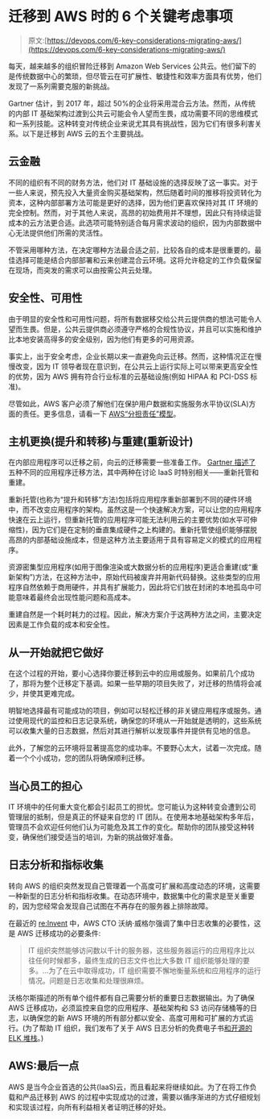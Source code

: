 # 迁移到 AWS 时的 6 个关键考虑事项

> 原文:[https://devops.com/6-key-considerations-migrating-aws/](https://devops.com/6-key-considerations-migrating-aws/)

每天，越来越多的组织冒险迁移到 Amazon Web Services 公共云。他们留下的是传统数据中心的繁琐，但尽管云在可扩展性、敏捷性和效率方面具有优势，他们发现了一系列需要克服的新挑战。

Gartner 估计，到 2017 年，超过 50%的企业将采用混合云方法。然而，从传统的内部 IT 基础架构过渡到公共云可能会令人望而生畏，成功需要不同的思维模式和一系列技能。这种转变对传统企业来说尤其具有挑战性，因为它们有很多利害关系。以下是迁移到 AWS 云的五个主要挑战。

## 云金融

不同的组织有不同的财务方法，他们对 IT 基础设施的选择反映了这一事实。对于一些人来说，预先投入大量资金购买基础架构，然后随着时间的推移将投资转化为资本，这种内部部署方法可能是更好的选择，因为他们更喜欢保持对其 IT 环境的完全控制。然而，对于其他人来说，高昂的初始费用并不理想，因此只有持续运营成本的云方法更合适。此选项可能特别适合每月需求波动的组织，因为内部数据中心无法提供他们所需的灵活性。

不管采用哪种方法，在决定哪种方法最合适之前，比较各自的成本是很重要的。最佳选择可能是结合内部部署和云来创建混合云环境。这将允许稳定的工作负载保留在现场，而突发的需求可以由按需公共云处理。

## 安全性、可用性

由于明显的安全性和可用性问题，将所有数据移交给公共云提供商的想法可能令人望而生畏。但是，公共云提供商必须遵守严格的合规性协议，并且可以实施和维护比本地安装高得多的安全级别，因为他们有更多的可用资源。

事实上，出于安全考虑，企业长期以来一直避免向云迁移。然而，这种情况正在慢慢改变，因为 IT 领导者现在意识到，在公共云上运行实际上可以带来更高安全性的优势，因为 AWS 拥有符合行业标准的云基础设施(例如 HIPAA 和 PCI-DSS 标准)。

尽管如此，AWS 客户必须了解他们在保护用户数据和实施服务水平协议(SLA)方面的责任。更多信息，请看一下 [AWS“分担责任”模型](https://aws.amazon.com/security/sharing-the-security-responsibility/)。

## 主机更换(提升和转移)与重建(重新设计)

在内部应用程序可以迁移之前，向云的迁移需要一些准备工作。 [Gartner 描述了](https://www.gartner.com/newsroom/id/1684114)五种不同的应用程序迁移方法，其中两种在讨论 IaaS 时特别相关——重新托管和重建。

重新托管(也称为“提升和转移”方法)包括将应用程序重新部署到不同的硬件环境中，而不改变应用程序的架构。虽然这是一个快速解决方案，可以让您的应用程序快速在云上运行，但重新托管的应用程序可能无法利用云的主要优势(如水平可伸缩性)，因为它们是在定制的垂直集成硬件之上构建的。重新托管使组织能够摆脱高昂的内部基础设施成本，但是这种方法主要适用于具有容易定义的模式的应用程序。

资源密集型应用程序(如用于图像渲染或大数据分析的应用程序)更适合重建(或“重新架构”)方法，在这种方法中，原始代码被废弃并用新代码替换。这些类型的应用程序自然依赖于商用硬件，并具有扩展能力，因此将它们放在封闭的本地孤岛中可能意味着最终会出现性能问题和高成本。

重建自然是一个耗时耗力的过程。因此，解决方案介于这两种方法之间，主要决定因素是工作负载的成本和安全性。

## 从一开始就把它做好

在这个过程的开始，要小心选择你要迁移到云中的应用或服务。如果前几个成功了，那将为整个迁移定下基调。如果一些早期的项目失败了，对迁移的热情将会减少，并使其更难完成。

明智地选择最有可能成功的项目，例如可以轻松迁移的非关键应用程序或服务。通过使用现代的监控和日志记录系统，确保您的环境从一开始就是透明的，这些系统可以收集大量的日志数据，然后对其进行解析以发现事件并提供有见地的信息。

此外，了解您的云环境将显著提高您的成功率。不要野心太大，试着一次完成。随着一个个小成功，您的团队将确保顺利迁移。

## 当心员工的担心

IT 环境中的任何重大变化都会引起员工的担忧。您可能认为这种转变会遭到公司管理层的抵制，但是真正的怀疑来自您的 IT 团队。在使用本地基础架构多年后，管理员不会欢迎任何他们认为可能危及其工作的变化。帮助你的团队接受这种转变，确保他们接受适当的培训，为新的挑战做好准备。

## 日志分析和指标收集

转向 AWS 的组织突然发现自己管理着一个高度可扩展和高度动态的环境，这需要一种新型的日志分析和指标收集。在动态环境中，数据集中化的需求是至关重要的，因为您经常会发现自己试图在不再存在的服务器上排除故障。

在最近的 [re:Invent](https://reinvent.awsevents.com/) 中，AWS CTO 沃纳·威格尔强调了集中日志收集的必要性，这是 AWS 迁移成功的必要条件:

> IT 组织突然能够访问数以千计的服务器，这些服务器运行的应用程序比以往任何时候都多，最终生成的日志文件也比大多数 IT 组织能够处理的要多。…为了在云中取得成功，IT 组织需要不懈地衡量系统和应用程序的运行情况。问题是日志收集和处理很麻烦。

沃格尔斯描述的所有单个组件都有自己需要分析的重要日志数据输出。为了确保 AWS 迁移成功，必须监控来自您的应用程序、基础架构和 S3 访问存储桶等的日志，以确保您的新 AWS 环境的所有部分都以安全、高度可用和可扩展的方式运行。(为了帮助 IT 组织，我们发布了关于 AWS 日志分析的免费电子书[和开源的 ELK 堆栈](http://logz.io/aws-loganalytcis-elk-lp/)。)

## AWS:最后一点

AWS 是当今企业首选的公共(IaaS)云，而且看起来将继续如此。为了在将工作负载和产品迁移到 AWS 的过程中实现成功的过渡，需要以循序渐进的方式仔细规划和实现该过程，向所有利益相关者证明迁移的好处。